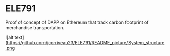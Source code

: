 # ELE791

Proof of concept of DAPP on Ethereum that track carbon footprint of merchandise transportation.

![alt text](https://github.com/jcorriveau23/ELE791/README_picture/System_structure.png




